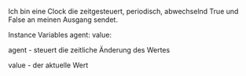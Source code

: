 Ich bin eine Clock die zeitgesteuert, periodisch, abwechselnd True und False an meinen Ausgang sendet.

Instance Variables
	agent:		<Monitor >
	value:		<Boolean>

agent
	- steuert die zeitliche Änderung des Wertes

value
	- der aktuelle Wert
